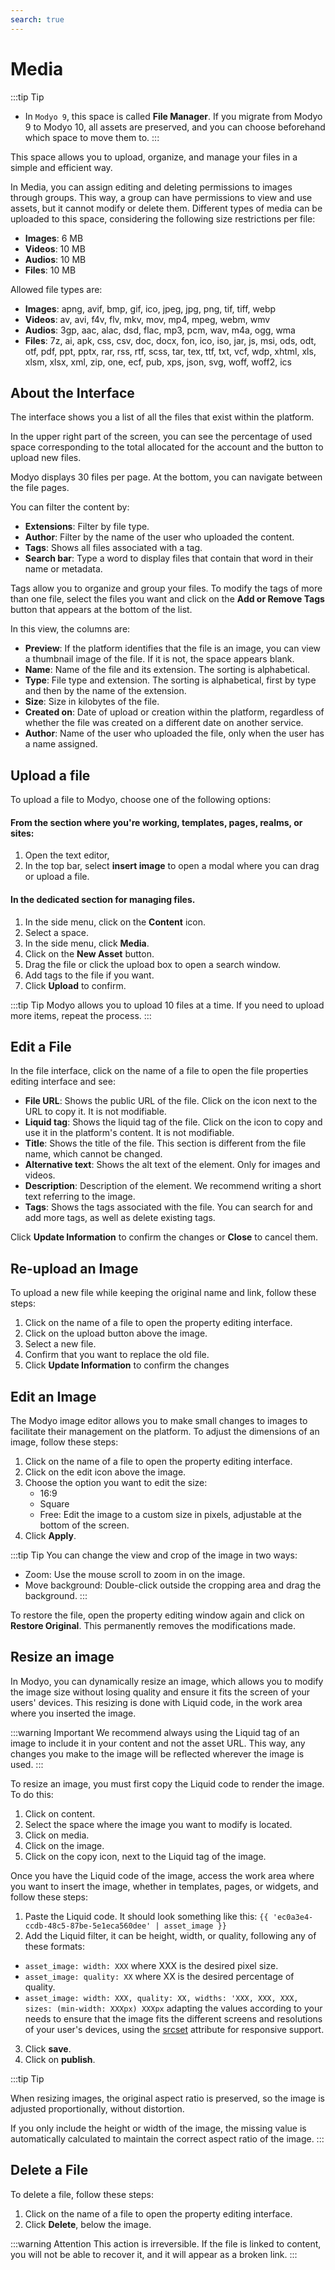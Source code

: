 ```yaml
---
search: true
---
```


# Media

:::tip Tip
- In `Modyo 9`, this space is called **File Manager**. If you migrate from Modyo 9 to Modyo 10, all assets are preserved, and you can choose beforehand which space to move them to.
:::

This space allows you to upload, organize, and manage your files in a simple and efficient way.

In Media, you can assign editing and deleting permissions to images through groups. This way, a group can have permissions to view and use assets, but it cannot modify or delete them.
Different types of media can be uploaded to this space, considering the following size restrictions per file:


- **Images**: 6 MB
- **Videos**: 10 MB
- **Audios**: 10 MB
- **Files**: 10 MB

Allowed file types are:
- **Images**: apng, avif, bmp, gif, ico, jpeg, jpg, png, tif, tiff, webp
- **Videos**: av, avi, f4v, flv, mkv, mov, mp4, mpeg, webm, wmv
- **Audios**: 3gp, aac, alac, dsd, flac, mp3, pcm, wav, m4a, ogg, wma
- **Files**: 7z, ai, apk, css, csv, doc, docx, fon, ico, iso, jar, js, msi, ods, odt, otf, pdf, ppt, pptx, rar, rss, rtf, scss, tar, tex, ttf, txt, vcf, wdp, xhtml, xls, xlsm, xlsx, xml, zip, one, ecf, pub, xps, json, svg, woff, woff2, ics



## About the Interface

The interface shows you a list of all the files that exist within the platform.

In the upper right part of the screen, you can see the percentage of used space corresponding to the total allocated for the account and the button to upload new files.

Modyo displays 30 files per page. At the bottom, you can navigate between the file pages.

You can filter the content by:
- **Extensions**: Filter by file type.
- **Author**: Filter by the name of the user who uploaded the content.
- **Tags**: Shows all files associated with a tag.
- **Search bar**: Type a word to display files that contain that word in their name or metadata.

Tags allow you to organize and group your files. To modify the tags of more than one file, select the files you want and click on the **Add or Remove Tags** button that appears at the bottom of the list.

In this view, the columns are:
- **Preview**: If the platform identifies that the file is an image, you can view a thumbnail image of the file. If it is not, the space appears blank.
- **Name**: Name of the file and its extension. The sorting is alphabetical.
- **Type**: File type and extension. The sorting is alphabetical, first by type and then by the name of the extension.
- **Size**: Size in kilobytes of the file.
- **Created on**: Date of upload or creation within the platform, regardless of whether the file was created on a different date on another service.
- **Author**: Name of the user who uploaded the file, only when the user has a name assigned.


## Upload a file
To upload a file to Modyo, choose one of the following options:

#### From the section where you're working, templates, pages, realms, or sites:
1. Open the text editor,
1. In the top bar, select **insert image** to open a modal where you can drag or upload a file.

#### In the dedicated section for managing files.

1. In the side menu, click on the **Content** icon.
1. Select a space.
1. In the side menu, click **Media**.
1. Click on the **New Asset** button.
1. Drag the file or click the upload box to open a search window.
1. Add tags to the file if you want.
1. Click **Upload** to confirm.

:::tip Tip
Modyo allows you to upload 10 files at a time. If you need to upload more items, repeat the process.
:::

## Edit a File
In the file interface, click on the name of a file to open the file properties editing interface and see:

- **File URL**: Shows the public URL of the file. Click on the icon next to the URL to copy it. It is not modifiable.
- **Liquid tag**: Shows the liquid tag of the file. Click on the icon to copy and use it in the platform's content. It is not modifiable.
- **Title**: Shows the title of the file. This section is different from the file name, which cannot be changed.
- **Alternative text**: Shows the alt text of the element. Only for images and videos.
- **Description**: Description of the element. We recommend writing a short text referring to the image.
- **Tags**: Shows the tags associated with the file. You can search for and add more tags, as well as delete existing tags.

Click **Update Information** to confirm the changes or **Close** to cancel them.

## Re-upload an Image

To upload a new file while keeping the original name and link, follow these steps:

1. Click on the name of a file to open the property editing interface.
2. Click on the upload button above the image.
3. Select a new file.
4. Confirm that you want to replace the old file.
5. Click **Update Information** to confirm the changes


## Edit an Image

The Modyo image editor allows you to make small changes to images to facilitate their management on the platform. To adjust the dimensions of an image, follow these steps:

1. Click on the name of a file to open the property editing interface.
2. Click on the edit icon above the image.
3. Choose the option you want to edit the size:
    - 16:9
    - Square
    - Free: Edit the image to a custom size in pixels, adjustable at the bottom of the screen.
4. Click **Apply**.

:::tip Tip
You can change the view and crop of the image in two ways:

- Zoom: Use the mouse scroll to zoom in on the image.
- Move background: Double-click outside the cropping area and drag the background.
:::

To restore the file, open the property editing window again and click on **Restore Original**. This permanently removes the modifications made.


## Resize an image

In Modyo, you can dynamically resize an image, which allows you to modify the image size without losing quality and ensure it fits the screen of your users' devices. This resizing is done with Liquid code, in the work area where you inserted the image.


:::warning Important
We recommend always using the Liquid tag of an image to include it in your content and not the asset URL. This way, any changes you make to the image will be reflected wherever the image is used.
:::


To resize an image, you must first copy the Liquid code to render the image. To do this:

1. Click on content.
1. Select the space where the image you want to modify is located.
1. Click on media.
1. Click on the image.
1. Click on the copy icon, next to the Liquid tag of the image.


Once you have the Liquid code of the image, access the work area where you want to insert the image, whether in templates, pages, or widgets, and follow these steps:

1. Paste the Liquid code. It should look something like this:
`{{ 'ec0a3e4-ccdb-48c5-87be-5e1eca560dee' | asset_image }}`
2. Add the Liquid filter, it can be height, width, or quality, following any of these formats:
- `asset_image: width: XXX` where XXX is the desired pixel size.
- `asset_image: quality: XX` where XX is the desired percentage of quality.
- `asset_image: width: XXX, quality: XX, widths: 'XXX, XXX, XXX, sizes: (min-width: XXXpx) XXXpx` adapting the values according to your needs to ensure that the image fits the different screens and resolutions of your user's devices, using the [srcset](https://developer.mozilla.org/en-US/docs/Web/API/HTMLImageElement/srcset) attribute for responsive support.
3. Click **save**.
4. Click on **publish**.

:::tip Tip

When resizing images, the original aspect ratio is preserved, so the image is adjusted proportionally, without distortion.

If you only include the height or width of the image, the missing value is automatically calculated to maintain the correct aspect ratio of the image.
:::


## Delete a File

To delete a file, follow these steps:
1. Click on the name of a file to open the property editing interface.
1. Click **Delete**, below the image.

:::warning Attention
This action is irreversible. If the file is linked to content, you will not be able to recover it, and it will appear as a broken link.
:::